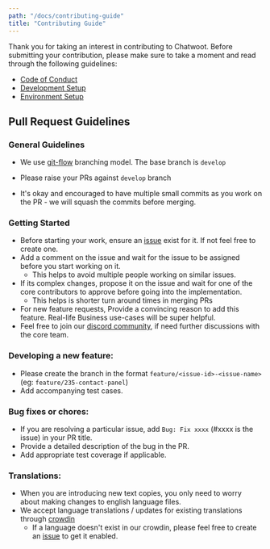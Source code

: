 ```yaml
---
path: "/docs/contributing-guide"
title: "Contributing Guide"
---
```


Thank you for taking an interest in contributing to Chatwoot. Before submitting your contribution, please make sure to take a moment and read through the following guidelines:

- [Code of Conduct](https://www.chatwoot.com/docs/code-of-conduct)
- [Development Setup](https://www.chatwoot.com/docs/installation-guide-ubuntu)
- [Environment Setup](https://www.chatwoot.com/docs/quick-setup)

## Pull Request Guidelines

### General Guidelines

- We use [git-flow](https://nvie.com/posts/a-successful-git-branching-model/) branching model. The base branch is `develop`

- Please raise your PRs against `develop` branch

- It's okay and encouraged to have multiple small commits as you work on the PR - we will squash the commits before merging.

### Getting Started 

- Before starting your work, ensure an [issue](https://github.com/chatwoot/chatwoot/issues) exist for it. If not feel free to create one.
- Add a comment on the issue and wait for the issue to be assigned before you start working on it. 
  - This helps to avoid multiple people working on similar issues. 
- If its complex changes, propose it on the issue and wait for one of the core contributors to approve before going into the implementation. 
  - This helps is shorter turn around times in merging PRs
- For new feature requests, Provide a convincing reason to add this feature. Real-life Business use-cases will be super helpful. 
- Feel free to join our [discord community](https://discord.gg/cJXdrwS), if need further discussions with the core team. 

### Developing a new feature:

- Please create the branch in the format `feature/<issue-id>-<issue-name>` (eg: `feature/235-contact-panel`)
- Add accompanying test cases.

### Bug fixes or chores:
- If you are resolving a particular issue, add `Bug: Fix xxxx` (#xxxx is the issue) in your PR title.
- Provide a detailed description of the bug in the PR.
- Add appropriate test coverage if applicable.
  
### Translations: 
- When you are introducing new text copies, you only need to worry about making changes to english language files. 
- We accept language translations / updates for existing translations through [crowdin](https://translate.chatwoot.com/)
  - If a language doesn't exist in our crowdin, please feel free to create an [issue](https://github.com/chatwoot/chatwoot/issues) to get it enabled. 
  
